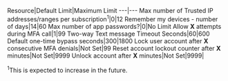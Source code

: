 Resource|Default Limit|Maximum Limit
---|---
Max number of Trusted IP addresses/ranges</a> per subscription<sup>1</sup>|0|12
Remember my devices - number of days|14|60
Max number of app passwords?|0|No Limit
Allow **X** attempts during MFA call|1|99
Two-way Text message Timeout Seconds|60|600
Default one-time bypass seconds|300|1800
Lock user account after **X** consecutive MFA denials|Not Set|99
Reset account lockout counter after **X** minutes|Not Set|9999
Unlock account after **X** minutes|Not Set|9999|

<sup>1</sup>This is expected to increase in the future.
